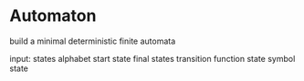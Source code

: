 # Automaton
build a minimal deterministic finite automata

input:
states
alphabet
start state
final states
  transition function
  state symbol state
